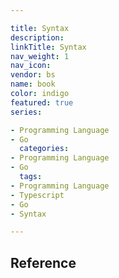 ```yaml
---

title: Syntax
description:
linkTitle: Syntax
nav_weight: 1
nav_icon:
vendor: bs
name: book
color: indigo
featured: true
series:

- Programming Language
- Go
  categories:
- Programming Language
- Go
  tags:
- Programming Language
- Typescript
- Go
- Syntax

---
```


## Reference
